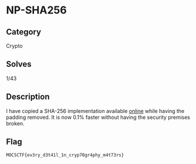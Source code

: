 NP-SHA256
===

## Category

Crypto

## Solves

1/43

## Description

I have copied a SHA-256 implementation available [online](https://github.com/keanemind/python-sha-256/blob/master/sha256.py) while having the padding removed. It is now 0.1% faster without having the security premises broken.

## Flag

`MOCSCTF{ev3ry_d3t41l_1n_cryp70gr4phy_m4t73rs}`